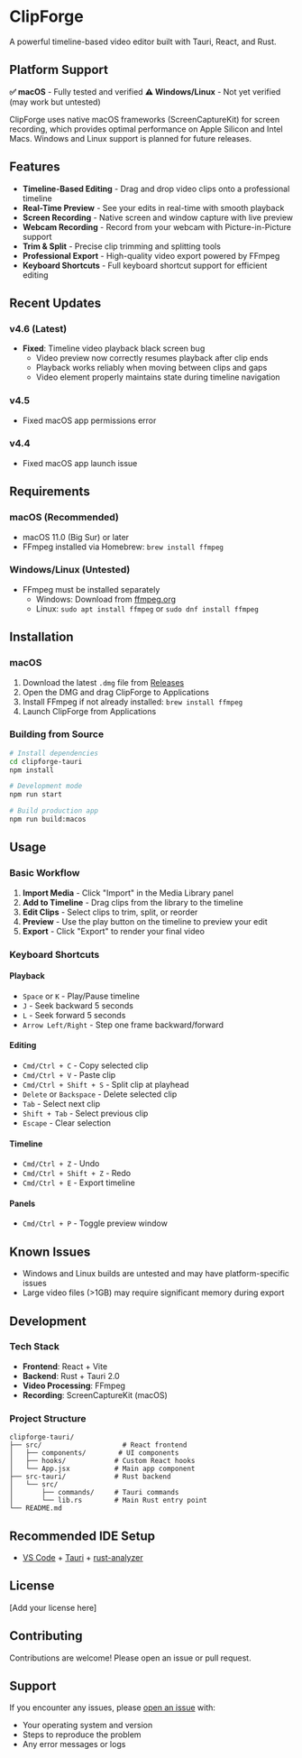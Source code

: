 # ClipForge

A powerful timeline-based video editor built with Tauri, React, and Rust.

## Platform Support

**✅ macOS** - Fully tested and verified
**⚠️ Windows/Linux** - Not yet verified (may work but untested)

ClipForge uses native macOS frameworks (ScreenCaptureKit) for screen recording, which provides optimal performance on Apple Silicon and Intel Macs. Windows and Linux support is planned for future releases.

## Features

- **Timeline-Based Editing** - Drag and drop video clips onto a professional timeline
- **Real-Time Preview** - See your edits in real-time with smooth playback
- **Screen Recording** - Native screen and window capture with live preview
- **Webcam Recording** - Record from your webcam with Picture-in-Picture support
- **Trim & Split** - Precise clip trimming and splitting tools
- **Professional Export** - High-quality video export powered by FFmpeg
- **Keyboard Shortcuts** - Full keyboard shortcut support for efficient editing

## Recent Updates

### v4.6 (Latest)
- **Fixed**: Timeline video playback black screen bug
  - Video preview now correctly resumes playback after clip ends
  - Playback works reliably when moving between clips and gaps
  - Video element properly maintains state during timeline navigation

### v4.5
- Fixed macOS app permissions error

### v4.4
- Fixed macOS app launch issue

## Requirements

### macOS (Recommended)
- macOS 11.0 (Big Sur) or later
- FFmpeg installed via Homebrew: `brew install ffmpeg`

### Windows/Linux (Untested)
- FFmpeg must be installed separately
  - Windows: Download from [ffmpeg.org](https://ffmpeg.org/download.html)
  - Linux: `sudo apt install ffmpeg` or `sudo dnf install ffmpeg`

## Installation

### macOS
1. Download the latest `.dmg` file from [Releases](https://github.com/yourusername/clipforge/releases)
2. Open the DMG and drag ClipForge to Applications
3. Install FFmpeg if not already installed: `brew install ffmpeg`
4. Launch ClipForge from Applications

### Building from Source
```bash
# Install dependencies
cd clipforge-tauri
npm install

# Development mode
npm run start

# Build production app
npm run build:macos
```

## Usage

### Basic Workflow
1. **Import Media** - Click "Import" in the Media Library panel
2. **Add to Timeline** - Drag clips from the library to the timeline
3. **Edit Clips** - Select clips to trim, split, or reorder
4. **Preview** - Use the play button on the timeline to preview your edit
5. **Export** - Click "Export" to render your final video

### Keyboard Shortcuts

#### Playback
- `Space` or `K` - Play/Pause timeline
- `J` - Seek backward 5 seconds
- `L` - Seek forward 5 seconds
- `Arrow Left/Right` - Step one frame backward/forward

#### Editing
- `Cmd/Ctrl + C` - Copy selected clip
- `Cmd/Ctrl + V` - Paste clip
- `Cmd/Ctrl + Shift + S` - Split clip at playhead
- `Delete` or `Backspace` - Delete selected clip
- `Tab` - Select next clip
- `Shift + Tab` - Select previous clip
- `Escape` - Clear selection

#### Timeline
- `Cmd/Ctrl + Z` - Undo
- `Cmd/Ctrl + Shift + Z` - Redo
- `Cmd/Ctrl + E` - Export timeline

#### Panels
- `Cmd/Ctrl + P` - Toggle preview window

## Known Issues

- Windows and Linux builds are untested and may have platform-specific issues
- Large video files (>1GB) may require significant memory during export

## Development

### Tech Stack
- **Frontend**: React + Vite
- **Backend**: Rust + Tauri 2.0
- **Video Processing**: FFmpeg
- **Recording**: ScreenCaptureKit (macOS)

### Project Structure
```
clipforge-tauri/
├── src/                    # React frontend
│   ├── components/        # UI components
│   ├── hooks/            # Custom React hooks
│   └── App.jsx           # Main app component
├── src-tauri/            # Rust backend
│   └── src/
│       ├── commands/     # Tauri commands
│       └── lib.rs        # Main Rust entry point
└── README.md
```

## Recommended IDE Setup

- [VS Code](https://code.visualstudio.com/) + [Tauri](https://marketplace.visualstudio.com/items?itemName=tauri-apps.tauri-vscode) + [rust-analyzer](https://marketplace.visualstudio.com/items?itemName=rust-lang.rust-analyzer)

## License

[Add your license here]

## Contributing

Contributions are welcome! Please open an issue or pull request.

## Support

If you encounter any issues, please [open an issue](https://github.com/yourusername/clipforge/issues) with:
- Your operating system and version
- Steps to reproduce the problem
- Any error messages or logs
